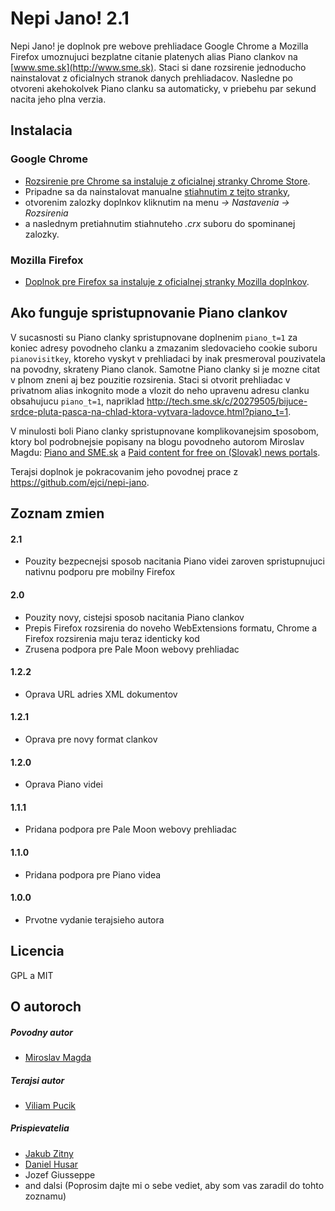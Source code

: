 Nepi Jano! 2.1
======

Nepi Jano! je doplnok pre webove prehliadace Google Chrome a Mozilla Firefox umoznujuci bezplatne citanie platenych alias Piano clankov na [www.sme.sk](http://www.sme.sk). Staci si dane rozsirenie jednoducho nainstalovat z oficialnych stranok danych prehliadacov. Nasledne po otvoreni akehokolvek Piano clanku sa automaticky, v priebehu par sekund nacita jeho plna verzia.

## Instalacia

### Google Chrome

* [Rozsirenie pre Chrome sa instaluje z oficialnej stranky Chrome Store](https://chrome.google.com/webstore/detail/nepi-jano/dmiebaglkdeebobffhbomapifjjjjakj).
* Pripadne sa da nainstalovat manualne [stiahnutim z tejto stranky](https://github.com/viliampucik/nepi-jano/raw/master/releases/nepi-jano-2.1.crx),
* otvorenim zalozky doplnkov kliknutim na menu *-> Nastavenia -> Rozsirenia*
* a naslednym pretiahnutim stiahnuteho *.crx* suboru do spominanej zalozky.

### Mozilla Firefox

* [Doplnok pre Firefox sa instaluje z oficialnej stranky Mozilla doplnkov](https://addons.mozilla.org/sk/firefox/addon/nepi-jano/).

## Ako funguje spristupnovanie Piano clankov

V sucasnosti su Piano clanky spristupnovane doplnenim `piano_t=1` za koniec adresy povodneho clanku a zmazanim sledovacieho cookie suboru `pianovisitkey`, ktoreho vyskyt v prehliadaci by inak presmeroval pouzivatela na povodny, skrateny Piano clanok. Samotne Piano clanky si je mozne citat v plnom zneni aj bez pouzitie rozsirenia. Staci si otvorit prehliadac v privatnom alias inkognito mode a vlozit do neho upravenu adresu clanku obsahujucu `piano_t=1`, napriklad http://tech.sme.sk/c/20279505/bijuce-srdce-pluta-pasca-na-chlad-ktora-vytvara-ladovce.html?piano_t=1.

V minulosti boli Piano clanky spristupnovane komplikovanejsim sposobom, ktory bol podrobnejsie popisany na blogu povodneho autorom Miroslav Magdu: [Piano and SME.sk](http://blog.ejci.net/2013/04/21/piano-and-sme-sk/) a [Paid content for free on (Slovak) news portals](http://blog.ejci.net/2013/05/19/paid-content-for-free-on-slovak-news-portals/).

Terajsi doplnok je pokracovanim jeho povodnej prace z https://github.com/ejci/nepi-jano.

## Zoznam zmien

#### 2.1

* Pouzity bezpecnejsi sposob nacitania Piano videi zaroven spristupnujuci nativnu podporu pre mobilny Firefox

#### 2.0

* Pouzity novy, cistejsi sposob nacitania Piano clankov 
* Prepis Firefox rozsirenia do noveho WebExtensions formatu, Chrome a Firefox rozsirenia maju teraz identicky kod
* Zrusena podpora pre Pale Moon webovy prehliadac

#### 1.2.2

* Oprava URL adries XML dokumentov

#### 1.2.1

* Oprava pre novy format clankov

#### 1.2.0

* Oprava Piano videi

#### 1.1.1

* Pridana podpora pre Pale Moon webovy prehliadac

#### 1.1.0

* Pridana podpora pre Piano videa

#### 1.0.0

* Prvotne vydanie terajsieho autora

## Licencia

GPL a MIT

## O autoroch

##### Povodny autor
* [Miroslav Magda](http://ejci.net)

##### Terajsi autor
* [Viliam Pucik](https://github.com/viliampucik)

##### Prispievatelia
* [Jakub Zitny](https://github.com/jakubzitny)
* [Daniel Husar](https://github.com/danielhusar)
* Jozef Giusseppe
* and dalsi (Poprosim dajte mi o sebe vediet, aby som vas zaradil do tohto zoznamu)
